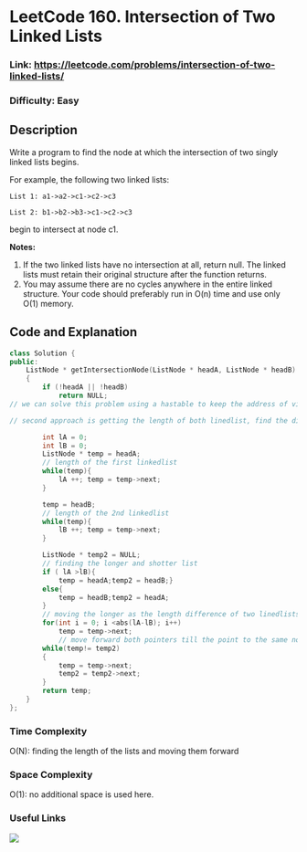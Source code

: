 # LeetCode 160. Intersection of Two Linked Lists

### Link: https://leetcode.com/problems/intersection-of-two-linked-lists/

### Difficulty: Easy

## Description

Write a program to find the node at which the intersection of two singly linked lists begins.

For example, the following two linked lists:

    List 1: a1->a2->c1->c2->c3

    List 2: b1->b2->b3->c1->c2->c3

begin to intersect at node c1.

**Notes:**

1. If the two linked lists have no intersection at all, return null.
The linked lists must retain their original structure after the function returns.
2. You may assume there are no cycles anywhere in the entire linked structure.
Your code should preferably run in O(n) time and use only O(1) memory.

## Code and Explanation

```cpp
class Solution {
public:
    ListNode * getIntersectionNode(ListNode * headA, ListNode * headB)
    {
        if (!headA || !headB)
            return NULL;
// we can solve this problem using a hastable to keep the address of visited nodes of one linkedlist, and go over the second linkedlist to see if any of its node was preferably seen in the hastable. This needs O(N) space and O(N) time.

// second approach is getting the length of both linedlist, find the difference and then move the longer one with length(l1) - length(l2). Starting from the begining of the shorter list and moving both lists forward till both pointers point to the same node or  both go to Null. This gives us the intersection of two linked lists.

        int lA = 0;
        int lB = 0;
        ListNode * temp = headA;
        // length of the first linkedlist
        while(temp){
            lA ++; temp = temp->next;
        }

        temp = headB;
        // length of the 2nd linkedlist
        while(temp){
            lB ++; temp = temp->next;
        }

        ListNode * temp2 = NULL;
        // finding the longer and shotter list
        if ( lA >lB){
            temp = headA;temp2 = headB;}
        else{
            temp = headB;temp2 = headA;
        }
        // moving the longer as the length difference of two linedlists
        for(int i = 0; i <abs(lA-lB); i++)
            temp = temp->next;
            // move forward both pointers till the point to the same node/NULL
        while(temp!= temp2)
        {
            temp = temp->next;
            temp2 = temp2->next;
        }
        return temp;
    }
};
```

### Time Complexity

O(N): finding the length of the lists and moving them forward

### Space Complexity

O(1): no additional space is used here.

### Useful Links

[![](http://img.youtube.com/vi/_7byKXAhxyM/0.jpg)](http://www.youtube.com/watch?v=_7byKXAhxyM "")
